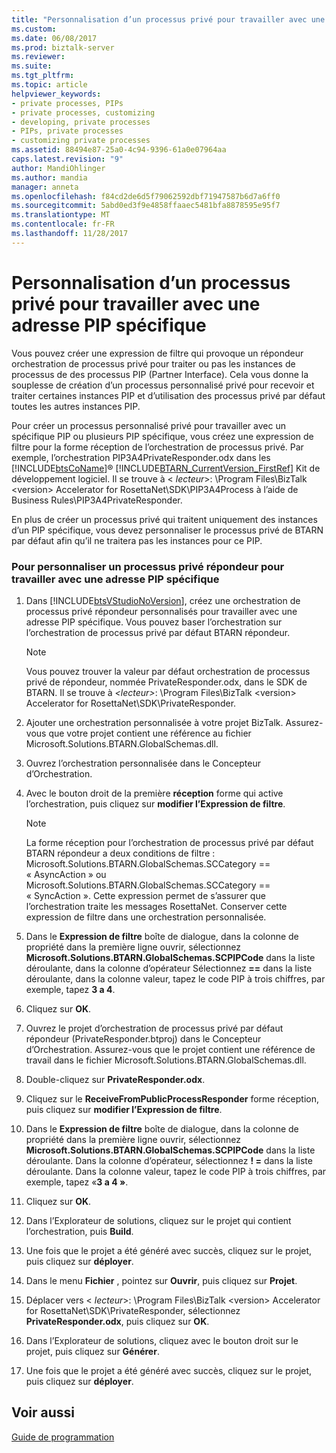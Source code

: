 ```yaml
---
title: "Personnalisation d’un processus privé pour travailler avec une adresse PIP spécifique | Documents Microsoft"
ms.custom: 
ms.date: 06/08/2017
ms.prod: biztalk-server
ms.reviewer: 
ms.suite: 
ms.tgt_pltfrm: 
ms.topic: article
helpviewer_keywords:
- private processes, PIPs
- private processes, customizing
- developing, private processes
- PIPs, private processes
- customizing private processes
ms.assetid: 88494e87-25a0-4c94-9396-61a0e07964aa
caps.latest.revision: "9"
author: MandiOhlinger
ms.author: mandia
manager: anneta
ms.openlocfilehash: f84cd2de6d5f79062592dbf71947587b6d7a6ff0
ms.sourcegitcommit: 5abd0ed3f9e4858ffaaec5481bfa8878595e95f7
ms.translationtype: MT
ms.contentlocale: fr-FR
ms.lasthandoff: 11/28/2017
---
```

# <a name="customizing-a-private-process-to-work-with-a-specific-pip"></a>Personnalisation d’un processus privé pour travailler avec une adresse PIP spécifique
Vous pouvez créer une expression de filtre qui provoque un répondeur orchestration de processus privé pour traiter ou pas les instances de processus de des processus PIP (Partner Interface). Cela vous donne la souplesse de création d’un processus personnalisé privé pour recevoir et traiter certaines instances PIP et d’utilisation des processus privé par défaut toutes les autres instances PIP.  
  
 Pour créer un processus personnalisé privé pour travailler avec un spécifique PIP ou plusieurs PIP spécifique, vous créez une expression de filtre pour la forme réception de l’orchestration de processus privé. Par exemple, l’orchestration PIP3A4PrivateResponder.odx dans les [!INCLUDE[btsCoName](../../includes/btsconame-md.md)]® [!INCLUDE[BTARN_CurrentVersion_FirstRef](../../includes/btarn-currentversion-firstref-md.md)] Kit de développement logiciel. Il se trouve à \< *lecteur*\>: \Program Files\BizTalk \<version\> Accelerator for RosettaNet\SDK\PIP3A4Process à l’aide de Business Rules\PIP3A4PrivateResponder.  
  
 En plus de créer un processus privé qui traitent uniquement des instances d’un PIP spécifique, vous devez personnaliser le processus privé de BTARN par défaut afin qu’il ne traitera pas les instances pour ce PIP.  
  
### <a name="to-customize-a-responder-private-process-to-work-with-a-specific-pip"></a>Pour personnaliser un processus privé répondeur pour travailler avec une adresse PIP spécifique  
  
1.  Dans [!INCLUDE[btsVStudioNoVersion](../../includes/btsvstudionoversion-md.md)], créez une orchestration de processus privé répondeur personnalisés pour travailler avec une adresse PIP spécifique. Vous pouvez baser l’orchestration sur l’orchestration de processus privé par défaut BTARN répondeur.  
  
    > [!NOTE]
    >  Vous pouvez trouver la valeur par défaut orchestration de processus privé de répondeur, nommée PrivateResponder.odx, dans le SDK de BTARN. Il se trouve à  *\<lecteur\>*: \Program Files\BizTalk \<version\> Accelerator for RosettaNet\SDK\PrivateResponder.  
  
2.  Ajouter une orchestration personnalisée à votre projet BizTalk. Assurez-vous que votre projet contient une référence au fichier Microsoft.Solutions.BTARN.GlobalSchemas.dll.  
  
3.  Ouvrez l’orchestration personnalisée dans le Concepteur d’Orchestration.  
  
4.  Avec le bouton droit de la première **réception** forme qui active l’orchestration, puis cliquez sur **modifier l’Expression de filtre**.  
  
    > [!NOTE]
    >  La forme réception pour l’orchestration de processus privé par défaut BTARN répondeur a deux conditions de filtre : Microsoft.Solutions.BTARN.GlobalSchemas.SCCategory == « AsyncAction » ou Microsoft.Solutions.BTARN.GlobalSchemas.SCCategory == « SyncAction ». Cette expression permet de s’assurer que l’orchestration traite les messages RosettaNet. Conserver cette expression de filtre dans une orchestration personnalisée.  
  
5.  Dans le **Expression de filtre** boîte de dialogue, dans la colonne de propriété dans la première ligne ouvrir, sélectionnez **Microsoft.Solutions.BTARN.GlobalSchemas.SCPIPCode** dans la liste déroulante, dans la colonne d’opérateur Sélectionnez  **==**  dans la liste déroulante, dans la colonne valeur, tapez le code PIP à trois chiffres, par exemple, tapez **3 a 4**.  
  
6.  Cliquez sur **OK**.  
  
7.  Ouvrez le projet d’orchestration de processus privé par défaut répondeur (PrivateResponder.btproj) dans le Concepteur d’Orchestration. Assurez-vous que le projet contient une référence de travail dans le fichier Microsoft.Solutions.BTARN.GlobalSchemas.dll.  
  
8.  Double-cliquez sur **PrivateResponder.odx**.  
  
9. Cliquez sur le **ReceiveFromPublicProcessResponder** forme réception, puis cliquez sur **modifier l’Expression de filtre**.  
  
10. Dans le **Expression de filtre** boîte de dialogue, dans la colonne de propriété dans la première ligne ouvrir, sélectionnez **Microsoft.Solutions.BTARN.GlobalSchemas.SCPIPCode** dans la liste déroulante. Dans la colonne d’opérateur, sélectionnez **! =** dans la liste déroulante. Dans la colonne valeur, tapez le code PIP à trois chiffres, par exemple, tapez «**3 a 4 »**.  
  
11. Cliquez sur **OK**.  
  
12. Dans l’Explorateur de solutions, cliquez sur le projet qui contient l’orchestration, puis **Build**.  
  
13. Une fois que le projet a été généré avec succès, cliquez sur le projet, puis cliquez sur **déployer**.  
  
14. Dans le menu **Fichier** , pointez sur **Ouvrir**, puis cliquez sur **Projet**.  
  
15. Déplacer vers \< *lecteur*\>: \Program Files\BizTalk \<version\> Accelerator for RosettaNet\SDK\PrivateResponder, sélectionnez **PrivateResponder.odx**, puis cliquez sur **OK**.  
  
16. Dans l’Explorateur de solutions, cliquez avec le bouton droit sur le projet, puis cliquez sur **Générer**.  
  
17. Une fois que le projet a été généré avec succès, cliquez sur le projet, puis cliquez sur **déployer**.  
  
## <a name="see-also"></a>Voir aussi  
 [Guide de programmation](../../adapters-and-accelerators/accelerator-rosettanet/programming-guide2.md)